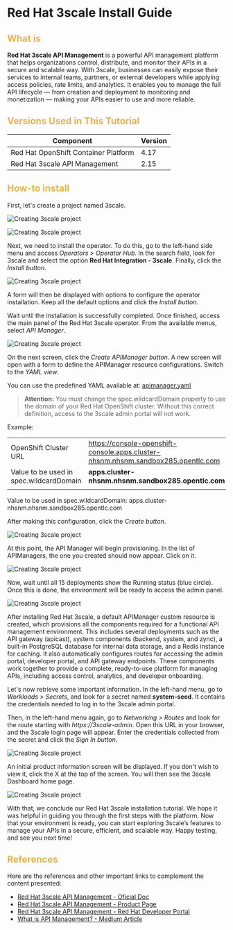 # Red Hat 3scale Install Guide

## <h2 style="color: #e5b449;">What is</h2>


**Red Hat 3scale API Management** is a powerful API management platform that helps organizations control, distribute, and monitor their APIs in a secure and scalable way. With 3scale, businesses can easily expose their services to internal teams, partners, or external developers while applying access policies, rate limits, and analytics. It enables you to manage the full API lifecycle — from creation and deployment to monitoring and monetization — making your APIs easier to use and more reliable.
<br>

## <h2 style="color: #e5b449;">Versions Used in This Tutorial</h2>

| Component                                   | Version |
|---------------------------------------------|---------|
| Red Hat OpenShift Container Platform        | 4.17    |
| Red Hat 3scale API Management               | 2.15    |

## <h2 style="color: #e5b449;">How-to install</h2>

First, let's create a project named 3scale.

 ![Creating 3scale project](../images/3scale/01%20-%20Creating%203scale%20project.png)

 ![Creating 3scale project](../images/3scale/02%20-%20Creating%203scale%20project.png)

Next, we need to install the operator. To do this, go to the left-hand side menu and access *Operators > Operator Hub*. In the search field, look for 3scale and select the option **Red Hat Integration - 3scale**. Finally, click the *Install button*.

 ![Creating 3scale project](../images/3scale/03%20-%20Installing%203scale%20operator.png)

A form will then be displayed with options to configure the operator installation. Keep all the default options and click the *Install button*.

Wait until the installation is successfully completed. Once finished, access the main panel of the Red Hat 3scale operator. From the available menus, select *API Manager*.

 ![Creating 3scale project](../images/3scale/04%20-%203scale%20operator%20main%20panel.png)

On the next screen, click the *Create APIManager button*. A new screen will open with a form to define the APIManager resource configurations. Switch to the *YAML view*.

You can use the predefined YAML available at: [apimanager.yaml](../infra/3scale/api-manager.yaml)

> **Attention:** You must change the spec.wildcardDomain property to use the domain of your Red Hat OpenShift cluster. Without this correct definition, access to the 3scale admin portal will not work.

Example: 

|                                        |         |
| -------------------------------------- | ------- |
| OpenShift Cluster URL                  | https://console-openshift-console.apps.cluster-nhsnm.nhsnm.sandbox285.opentlc.com  |
|Value to be used in spec.wildcardDomain | **apps.cluster-nhsnm.nhsnm.sandbox285.opentlc.com**  |
|                                        |         |

Value to be used in spec.wildcardDomain: apps.cluster-nhsnm.nhsnm.sandbox285.opentlc.com

After making this configuration, click the *Create button*.

![Creating 3scale project](../images/3scale/05%20%20-%20APIManager%20manifest%20creation.png)

At this point, the API Manager will begin provisioning. In the list of APIManagers, the one you created should now appear. Click on it.

![Creating 3scale project](../images/3scale/06%20-%20API%20Manager%20listed.png)

Now, wait until all 15 deployments show the Running status (blue circle). Once this is done, the environment will be ready to access the admin panel.

![Creating 3scale project](../images/3scale/07%20-%20API%20Manager%20ready.png)

After installing Red Hat 3scale, a default APIManager custom resource is created, which provisions all the components required for a functional API management environment. This includes several deployments such as the API gateway (apicast), system components (backend, system, and zync), a built-in PostgreSQL database for internal data storage, and a Redis instance for caching. It also automatically configures routes for accessing the admin portal, developer portal, and API gateway endpoints. These components work together to provide a complete, ready-to-use platform for managing APIs, including access control, analytics, and developer onboarding.

Let's now retrieve some important information. In the left-hand menu, go to *Workloads > Secrets*, and look for a secret named **system-seed**. It contains the credentials needed to log in to the 3scale admin portal.

Then, in the left-hand menu again, go to *Networking > Routes* and look for the route starting with *https://3scale-admin*. Open this URL in your browser, and the 3scale login page will appear. Enter the credentials collected from the secret and click the *Sign In button*.

![Creating 3scale project](../images/3scale/08%20-%203scale%20login%20page.png)

An initial product information screen will be displayed. If you don't wish to view it, click the X at the top of the screen. You will then see the 3scale Dashboard home page.

![Creating 3scale project](../images/3scale/09%20-%203scale%20admin%20portal%20home%20page.png)


With that, we conclude our Red Hat 3scale installation tutorial. We hope it was helpful in guiding you through the first steps with the platform. Now that your environment is ready, you can start exploring 3scale’s features to manage your APIs in a secure, efficient, and scalable way. Happy testing, and see you next time!

## <h2 style="color: #e5b449;">References</h2>

Here are the references and other important links to complement the content presented:

* [Red Hat 3scale API Management - Oficial Doc](https://docs.redhat.com/en/documentation/red_hat_3scale_api_management)
* [Red Hat 3scale API Management - Product Page](https://www.redhat.com/en/technologies/jboss-middleware/3scale)
* [Red Hat 3scale API Management - Red Hat Developer Portal](https://developers.redhat.com/products/3scale/overview)
* [What is API Management? - Medium Article](https://medium.com/geekculture/what-is-api-management-4cbd6e5ffee4)